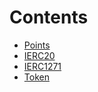 

# Contents
- [Points](Points.sol/contract.Points.md)
- [IERC20](Points.sol/interface.IERC20.md)
- [IERC1271](Points.sol/interface.IERC1271.md)
- [Token](Token.sol/contract.Token.md)
